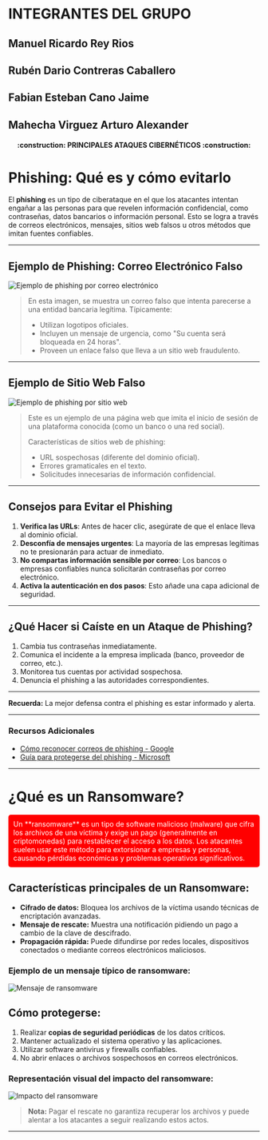 # **INTEGRANTES DEL GRUPO**
## **Manuel Ricardo Rey Rios**
## **Rubén Dario Contreras Caballero**
## **Fabian Esteban Cano Jaime**
## **Mahecha Virguez Arturo Alexander**

<h4 align="center"> 
  :construction: PRINCIPALES ATAQUES CIBERNÉTICOS :construction:
  </h4>

# Phishing: Qué es y cómo evitarlo

El **phishing** es un tipo de ciberataque en el que los atacantes intentan engañar a las personas para que revelen información confidencial, como contraseñas, datos bancarios o información personal. Esto se logra a través de correos electrónicos, mensajes, sitios web falsos u otros métodos que imitan fuentes confiables.

---

## Ejemplo de Phishing: Correo Electrónico Falso

![Ejemplo de phishing por correo electrónico](https://example.com/imagen-phishing-correo.png)

> En esta imagen, se muestra un correo falso que intenta parecerse a una entidad bancaria legítima. Típicamente:
>
> - Utilizan logotipos oficiales.
> - Incluyen un mensaje de urgencia, como "Su cuenta será bloqueada en 24 horas".
> - Proveen un enlace falso que lleva a un sitio web fraudulento.

---

## Ejemplo de Sitio Web Falso

![Ejemplo de phishing por sitio web](https://example.com/imagen-phishing-web.png)

> Este es un ejemplo de una página web que imita el inicio de sesión de una plataforma conocida (como un banco o una red social). 
>
> Características de sitios web de phishing:
> - URL sospechosas (diferente del dominio oficial).
> - Errores gramaticales en el texto.
> - Solicitudes innecesarias de información confidencial.

---

## Consejos para Evitar el Phishing

1. **Verifica las URLs**: Antes de hacer clic, asegúrate de que el enlace lleva al dominio oficial.
2. **Desconfía de mensajes urgentes**: La mayoría de las empresas legítimas no te presionarán para actuar de inmediato.
3. **No compartas información sensible por correo**: Los bancos o empresas confiables nunca solicitarán contraseñas por correo electrónico.
4. **Activa la autenticación en dos pasos**: Esto añade una capa adicional de seguridad.

---

## ¿Qué Hacer si Caíste en un Ataque de Phishing?

1. Cambia tus contraseñas inmediatamente.
2. Comunica el incidente a la empresa implicada (banco, proveedor de correo, etc.).
3. Monitorea tus cuentas por actividad sospechosa.
4. Denuncia el phishing a las autoridades correspondientes.

---

**Recuerda:** La mejor defensa contra el phishing es estar informado y alerta.

---

### Recursos Adicionales

- [Cómo reconocer correos de phishing - Google](https://support.google.com)
- [Guía para protegerse del phishing - Microsoft](https://www.microsoft.com)




---

# ¿Qué es un Ransomware?

<div style="background-color: #FF0000; padding: 10px; color: white; border-radius: 5px;">
Un **ransomware** es un tipo de software malicioso (malware) que cifra los archivos de una víctima y exige un pago (generalmente en criptomonedas) para restablecer el acceso a los datos. Los atacantes suelen usar este método para extorsionar a empresas y personas, causando pérdidas económicas y problemas operativos significativos.
</div>

## Características principales de un Ransomware:

- **Cifrado de datos:** Bloquea los archivos de la víctima usando técnicas de encriptación avanzadas.
- **Mensaje de rescate:** Muestra una notificación pidiendo un pago a cambio de la clave de descifrado.
- **Propagación rápida:** Puede difundirse por redes locales, dispositivos conectados o mediante correos electrónicos maliciosos.

### Ejemplo de un mensaje típico de ransomware:
![Mensaje de ransomware](https://www.example.com/ransomware-example.png)

## Cómo protegerse:

1. Realizar **copias de seguridad periódicas** de los datos críticos.
2. Mantener actualizado el sistema operativo y las aplicaciones.
3. Utilizar software antivirus y firewalls confiables.
4. No abrir enlaces o archivos sospechosos en correos electrónicos.

### Representación visual del impacto del ransomware:
![Impacto del ransomware](https://www.example.com/ransomware-impact.png)

> **Nota:** Pagar el rescate no garantiza recuperar los archivos y puede alentar a los atacantes a seguir realizando estos actos.

---


